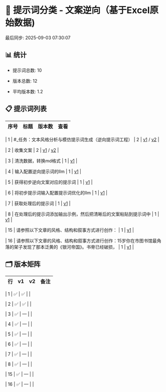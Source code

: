 # 📂 提示词分类 - 文案逆向（基于Excel原始数据)

最后同步: 2025-09-03 07:30:07


## 📊 统计

- 提示词总数: 10

- 版本总数: 12  

- 平均版本数: 1.2


## 📋 提示词列表


| 序号 | 标题 | 版本数 | 查看 |
|------|------|--------|------|

| 1 | #_任务：文本风格分析与模仿提示词生成（逆向提示词工程） | 2 | [v1](./(1,1)_#_任务：文本风格分析与模仿提示词生成（逆向提示词工程）.md) / [v2](./(1,2)_#_任务：文本风格分析与模仿提示词生成（逆向提示词工程）.md) |

| 2 | 收集文案 | 2 | [v1](./(2,1)_收集文案.md) / [v2](./(2,2)_收集文案.md) |

| 3 | 清洗数据，转换md格式 | 1 | [v1](./(3,1)_清洗数据，转换md格式.md) |

| 4 | 输入配置逆向提示词的llm | 1 | [v1](./(4,1)_输入配置逆向提示词的llm.md) |

| 5 | 获得初步逆向文案对应的提示词 | 1 | [v1](./(5,1)_获得初步逆向文案对应的提示词.md) |

| 6 | 将初步提示词输入配置提示词优化的llm | 1 | [v1](./(6,1)_将初步提示词输入配置提示词优化的llm.md) |

| 7 | 获取处理后的提示词 | 1 | [v1](./(7,1)_获取处理后的提示词.md) |

| 8 | 在处理后的提示词添加输出示例，然后把清晰后的文案粘贴到提示词中 | 1 | [v1](./(8,1)_在处理后的提示词添加输出示例，然后把清晰后的文案粘贴到提示词中.md) |

| 15 | 请参照以下文章的风格、结构和叙事方式进行创作： | 1 | [v1](./(15,1)_请参照以下文章的风格、结构和叙事方式进行创作：.md) |

| 16 | 请参照以下文章的风格、结构和叙事方式进行创作：15岁你在市图书馆最角落的架子发现了那本泛黄的《银河帝国》。书脊已经破损， | 1 | [v1](./(16,1)_请参照以下文章的风格、结构和叙事方式进行创作：15岁你在市图书馆最角落的架子发现了那本泛黄的《银河帝国》。书脊已经破损，.md) |


## 🗂️ 版本矩阵


| 行 | v1 | v2 | 备注 |
|---|---|---|---|

| 1 | ✅ | ✅ |  |

| 2 | ✅ | ✅ |  |

| 3 | ✅ | — |  |

| 4 | ✅ | — |  |

| 5 | ✅ | — |  |

| 6 | ✅ | — |  |

| 7 | ✅ | — |  |

| 8 | ✅ | — |  |

| 15 | ✅ | — |  |

| 16 | ✅ | — |  |
